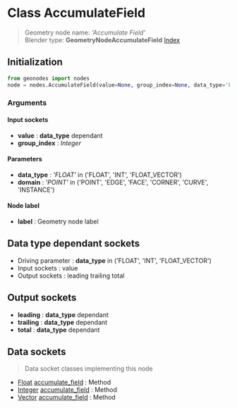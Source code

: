 
# Class AccumulateField

> Geometry node name: _'Accumulate Field'_<br>Blender type:  **GeometryNodeAccumulateField**
[Index](/docs/index.md)

## Initialization


```python
from geonodes import nodes
node = nodes.AccumulateField(value=None, group_index=None, data_type='FLOAT', domain='POINT', label=None)
```


### Arguments


#### Input sockets



- **value** : **data_type** dependant
- **group_index** : _Integer_



#### Parameters



- **data_type** : _'FLOAT'_ in ('FLOAT', 'INT', 'FLOAT_VECTOR')
- **domain** : _'POINT'_ in ('POINT', 'EDGE', 'FACE', 'CORNER', 'CURVE', 'INSTANCE')



#### Node label



- **label** : Geometry node label



## Data type dependant sockets



- Driving parameter : **data_type** in ('FLOAT', 'INT', 'FLOAT_VECTOR')
- Input sockets : value
- Output sockets : leading trailing total



## Output sockets



- **leading** : **data_type** dependant
- **trailing** : **data_type** dependant
- **total** : **data_type** dependant



## Data sockets

> Data socket classes implementing this node


- [Float](../sockets/Float.md) [accumulate_field](../sockets/Float.md#accumulate_field) : Method
- [Integer](../sockets/Integer.md) [accumulate_field](../sockets/Integer.md#accumulate_field) : Method
- [Vector](../sockets/Vector.md) [accumulate_field](../sockets/Vector.md#accumulate_field) : Method


